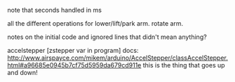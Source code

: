 note that seconds handled in ms

all the different operations for lower/lift/park arm. rotate arm.

notes on the initial code and ignored lines that didn't mean anything?


accelstepper [zstepper var in program] docs:
http://www.airspayce.com/mikem/arduino/AccelStepper/classAccelStepper.html#a96685e0945b7cf75d5959da679cd911e
this is the thing that goes up and down!
